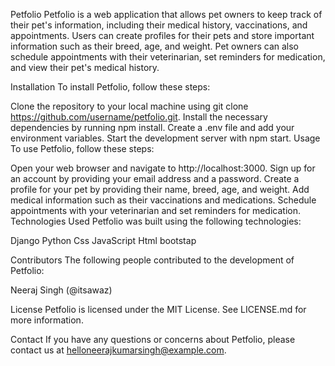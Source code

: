 Petfolio
Petfolio is a web application that allows pet owners to keep track of their pet's information, including their medical history, vaccinations, and appointments. Users can create profiles for their pets and store important information such as their breed, age, and weight. Pet owners can also schedule appointments with their veterinarian, set reminders for medication, and view their pet's medical history.

Installation
To install Petfolio, follow these steps:

Clone the repository to your local machine using git clone https://github.com/username/petfolio.git.
Install the necessary dependencies by running npm install.
Create a .env file and add your environment variables.
Start the development server with npm start.
Usage
To use Petfolio, follow these steps:

Open your web browser and navigate to http://localhost:3000.
Sign up for an account by providing your email address and a password.
Create a profile for your pet by providing their name, breed, age, and weight.
Add medical information such as their vaccinations and medications.
Schedule appointments with your veterinarian and set reminders for medication.
Technologies Used
Petfolio was built using the following technologies:

Django
Python
Css
JavaScript
Html
bootstap


Contributors
The following people contributed to the development of Petfolio:

Neeraj Singh (@itsawaz)

License
Petfolio is licensed under the MIT License. See LICENSE.md for more information.

Contact
If you have any questions or concerns about Petfolio, please contact us at helloneerajkumarsingh@example.com.





